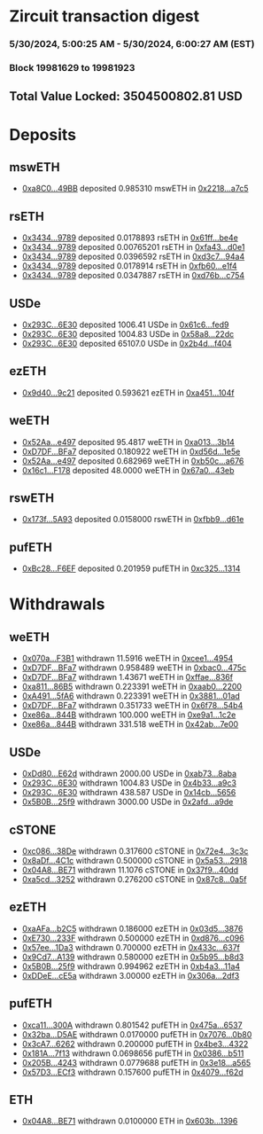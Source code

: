 # Zircuit transaction digest
### 5/30/2024, 5:00:25 AM - 5/30/2024, 6:00:27 AM (EST)
### Block 19981629 to 19981923

## Total Value Locked: 3504500802.81 USD

# Deposits
## mswETH
- [0xa8C0...49BB](https://etherscan.io/address/0xa8C0ED9CE1f315bd50AE612301906d415aFf49BB) deposited 0.985310 mswETH in [0x2218...a7c5](https://etherscan.io/tx/0xa8C0ED9CE1f315bd50AE612301906d415aFf49BB)
## rsETH
- [0x3434...9789](https://etherscan.io/address/0x34349c5569e7B846c3558961552D2202760A9789) deposited 0.0178893 rsETH in [0x61ff...be4e](https://etherscan.io/tx/0x34349c5569e7B846c3558961552D2202760A9789)
- [0x3434...9789](https://etherscan.io/address/0x34349c5569e7B846c3558961552D2202760A9789) deposited 0.00765201 rsETH in [0xfa43...d0e1](https://etherscan.io/tx/0x34349c5569e7B846c3558961552D2202760A9789)
- [0x3434...9789](https://etherscan.io/address/0x34349c5569e7B846c3558961552D2202760A9789) deposited 0.0396592 rsETH in [0xd3c7...94a4](https://etherscan.io/tx/0x34349c5569e7B846c3558961552D2202760A9789)
- [0x3434...9789](https://etherscan.io/address/0x34349c5569e7B846c3558961552D2202760A9789) deposited 0.0178914 rsETH in [0xfb60...e1f4](https://etherscan.io/tx/0x34349c5569e7B846c3558961552D2202760A9789)
- [0x3434...9789](https://etherscan.io/address/0x34349c5569e7B846c3558961552D2202760A9789) deposited 0.0347887 rsETH in [0xd76b...c754](https://etherscan.io/tx/0x34349c5569e7B846c3558961552D2202760A9789)
## USDe
- [0x293C...6E30](https://etherscan.io/address/0x293C6937D8D82e05B01335F7B33FBA0c8e256E30) deposited 1006.41 USDe in [0x61c6...fed9](https://etherscan.io/tx/0x293C6937D8D82e05B01335F7B33FBA0c8e256E30)
- [0x293C...6E30](https://etherscan.io/address/0x293C6937D8D82e05B01335F7B33FBA0c8e256E30) deposited 1004.83 USDe in [0x58a8...22dc](https://etherscan.io/tx/0x293C6937D8D82e05B01335F7B33FBA0c8e256E30)
- [0x293C...6E30](https://etherscan.io/address/0x293C6937D8D82e05B01335F7B33FBA0c8e256E30) deposited 65107.0 USDe in [0x2b4d...f404](https://etherscan.io/tx/0x293C6937D8D82e05B01335F7B33FBA0c8e256E30)
## ezETH
- [0x9d40...9c21](https://etherscan.io/address/0x9d40593DcFd78c47DAD44165225afB80aa309c21) deposited 0.593621 ezETH in [0xa451...104f](https://etherscan.io/tx/0x9d40593DcFd78c47DAD44165225afB80aa309c21)
## weETH
- [0x52Aa...e497](https://etherscan.io/address/0x52Aa899454998Be5b000Ad077a46Bbe360F4e497) deposited 95.4817 weETH in [0xa013...3b14](https://etherscan.io/tx/0x52Aa899454998Be5b000Ad077a46Bbe360F4e497)
- [0xD7DF...BFa7](https://etherscan.io/address/0xD7DF7E085214743530afF339aFC420c7c720BFa7) deposited 0.180922 weETH in [0xd56d...1e5e](https://etherscan.io/tx/0xD7DF7E085214743530afF339aFC420c7c720BFa7)
- [0x52Aa...e497](https://etherscan.io/address/0x52Aa899454998Be5b000Ad077a46Bbe360F4e497) deposited 0.682969 weETH in [0xb50c...a676](https://etherscan.io/tx/0x52Aa899454998Be5b000Ad077a46Bbe360F4e497)
- [0x16c1...F178](https://etherscan.io/address/0x16c13e2Ce345B46C2F3d0317441cb17d0c3BF178) deposited 48.0000 weETH in [0x67a0...43eb](https://etherscan.io/tx/0x16c13e2Ce345B46C2F3d0317441cb17d0c3BF178)
## rswETH
- [0x173f...5A93](https://etherscan.io/address/0x173fc69FA4Ad0a3D5bc24ea794DdA372A5935A93) deposited 0.0158000 rswETH in [0xfbb9...d61e](https://etherscan.io/tx/0x173fc69FA4Ad0a3D5bc24ea794DdA372A5935A93)
## pufETH
- [0xBc28...F6EF](https://etherscan.io/address/0xBc2847cF11866261b4BD08fa74498F2080eDF6EF) deposited 0.201959 pufETH in [0xc325...1314](https://etherscan.io/tx/0xBc2847cF11866261b4BD08fa74498F2080eDF6EF)
# Withdrawals
## weETH
- [0x070a...F3B1](https://etherscan.io/address/0x070aF8DA7EAd6f5A9a532f235253D2dEBe0fF3B1) withdrawn 11.5916 weETH in [0xcee1...4954](https://etherscan.io/tx/0x070aF8DA7EAd6f5A9a532f235253D2dEBe0fF3B1)
- [0xD7DF...BFa7](https://etherscan.io/address/0xD7DF7E085214743530afF339aFC420c7c720BFa7) withdrawn 0.958489 weETH in [0xbac0...475c](https://etherscan.io/tx/0xD7DF7E085214743530afF339aFC420c7c720BFa7)
- [0xD7DF...BFa7](https://etherscan.io/address/0xD7DF7E085214743530afF339aFC420c7c720BFa7) withdrawn 1.43671 weETH in [0xffae...836f](https://etherscan.io/tx/0xD7DF7E085214743530afF339aFC420c7c720BFa7)
- [0xa811...86B5](https://etherscan.io/address/0xa811B1b6DDC9226Ba38e65d81eC73a860ECA86B5) withdrawn 0.223391 weETH in [0xaab0...2200](https://etherscan.io/tx/0xa811B1b6DDC9226Ba38e65d81eC73a860ECA86B5)
- [0xA491...5fA6](https://etherscan.io/address/0xA491FC5b6262ba7E025dFA0cfcb095bE537D5fA6) withdrawn 0.223391 weETH in [0x3881...01ad](https://etherscan.io/tx/0xA491FC5b6262ba7E025dFA0cfcb095bE537D5fA6)
- [0xD7DF...BFa7](https://etherscan.io/address/0xD7DF7E085214743530afF339aFC420c7c720BFa7) withdrawn 0.351733 weETH in [0x6f78...54b4](https://etherscan.io/tx/0xD7DF7E085214743530afF339aFC420c7c720BFa7)
- [0xe86a...844B](https://etherscan.io/address/0xe86aD01212Bbb97Ed85e117A5eC797123957844B) withdrawn 100.000 weETH in [0xe9a1...1c2e](https://etherscan.io/tx/0xe86aD01212Bbb97Ed85e117A5eC797123957844B)
- [0xe86a...844B](https://etherscan.io/address/0xe86aD01212Bbb97Ed85e117A5eC797123957844B) withdrawn 331.518 weETH in [0x42ab...7e00](https://etherscan.io/tx/0xe86aD01212Bbb97Ed85e117A5eC797123957844B)
## USDe
- [0xDd80...E62d](https://etherscan.io/address/0xDd8041f77deCA64b0eB8c9B31F371CDB125aE62d) withdrawn 2000.00 USDe in [0xab73...8aba](https://etherscan.io/tx/0xDd8041f77deCA64b0eB8c9B31F371CDB125aE62d)
- [0x293C...6E30](https://etherscan.io/address/0x293C6937D8D82e05B01335F7B33FBA0c8e256E30) withdrawn 1004.83 USDe in [0x4b33...a9c3](https://etherscan.io/tx/0x293C6937D8D82e05B01335F7B33FBA0c8e256E30)
- [0x293C...6E30](https://etherscan.io/address/0x293C6937D8D82e05B01335F7B33FBA0c8e256E30) withdrawn 438.587 USDe in [0x14cb...5656](https://etherscan.io/tx/0x293C6937D8D82e05B01335F7B33FBA0c8e256E30)
- [0x5B0B...25f9](https://etherscan.io/address/0x5B0Bf93cBbe9A88368f220b6FA9bC75A5D2D25f9) withdrawn 3000.00 USDe in [0x2afd...a9de](https://etherscan.io/tx/0x5B0Bf93cBbe9A88368f220b6FA9bC75A5D2D25f9)
## cSTONE
- [0xc086...38De](https://etherscan.io/address/0xc086F31B9d80F65AF32859b0F7C557f5eFe438De) withdrawn 0.317600 cSTONE in [0x72e4...3c3c](https://etherscan.io/tx/0xc086F31B9d80F65AF32859b0F7C557f5eFe438De)
- [0x8aDf...4C1c](https://etherscan.io/address/0x8aDfe66eC81694711F0c0E35B94b3ECcd9AB4C1c) withdrawn 0.500000 cSTONE in [0x5a53...2918](https://etherscan.io/tx/0x8aDfe66eC81694711F0c0E35B94b3ECcd9AB4C1c)
- [0x04A8...BE71](https://etherscan.io/address/0x04A8C06Ac6D06f25c657Fe61106a485d2583BE71) withdrawn 11.1076 cSTONE in [0x37f9...40dd](https://etherscan.io/tx/0x04A8C06Ac6D06f25c657Fe61106a485d2583BE71)
- [0xa5cd...3252](https://etherscan.io/address/0xa5cd56527F645B74cdb851f2153A751d20843252) withdrawn 0.276200 cSTONE in [0x87c8...0a5f](https://etherscan.io/tx/0xa5cd56527F645B74cdb851f2153A751d20843252)
## ezETH
- [0xaAFa...b2C5](https://etherscan.io/address/0xaAFa5909557a51bf78Fec48B701485682587b2C5) withdrawn 0.186000 ezETH in [0x03d5...3876](https://etherscan.io/tx/0xaAFa5909557a51bf78Fec48B701485682587b2C5)
- [0xE730...233F](https://etherscan.io/address/0xE73017E82380b0C378982F6b7820723FDE36233F) withdrawn 0.500000 ezETH in [0xd876...c096](https://etherscan.io/tx/0xE73017E82380b0C378982F6b7820723FDE36233F)
- [0x57ee...1Da3](https://etherscan.io/address/0x57eed9235DB3c99bD4BB0446A73c03f4bcFb1Da3) withdrawn 0.700000 ezETH in [0x433c...637f](https://etherscan.io/tx/0x57eed9235DB3c99bD4BB0446A73c03f4bcFb1Da3)
- [0x9Cd7...A139](https://etherscan.io/address/0x9Cd703F4AC3Bd0b9ed18e338258Ba042eC68A139) withdrawn 0.580000 ezETH in [0x5b95...b8d3](https://etherscan.io/tx/0x9Cd703F4AC3Bd0b9ed18e338258Ba042eC68A139)
- [0x5B0B...25f9](https://etherscan.io/address/0x5B0Bf93cBbe9A88368f220b6FA9bC75A5D2D25f9) withdrawn 0.994962 ezETH in [0xb4a3...11a4](https://etherscan.io/tx/0x5B0Bf93cBbe9A88368f220b6FA9bC75A5D2D25f9)
- [0xDDeE...cE5a](https://etherscan.io/address/0xDDeECc4E52E83822fc1213dD2e03c0907fA3cE5a) withdrawn 3.00000 ezETH in [0x306a...2df3](https://etherscan.io/tx/0xDDeECc4E52E83822fc1213dD2e03c0907fA3cE5a)
## pufETH
- [0xca11...300A](https://etherscan.io/address/0xca11D37d28776D2c1fbE08fD0500Bcee37b1300A) withdrawn 0.801542 pufETH in [0x475a...6537](https://etherscan.io/tx/0xca11D37d28776D2c1fbE08fD0500Bcee37b1300A)
- [0x32ba...D5AE](https://etherscan.io/address/0x32baD4a736D47612F94c977441B4FA101C16D5AE) withdrawn 0.0170000 pufETH in [0x7076...0b80](https://etherscan.io/tx/0x32baD4a736D47612F94c977441B4FA101C16D5AE)
- [0x3cA7...6262](https://etherscan.io/address/0x3cA7E46c70412CE4898292f258D6DFF7D15B6262) withdrawn 0.200000 pufETH in [0x4be3...4322](https://etherscan.io/tx/0x3cA7E46c70412CE4898292f258D6DFF7D15B6262)
- [0x181A...7f13](https://etherscan.io/address/0x181ADE4C0E35A34D78aADC4C81526d2b3E377f13) withdrawn 0.0698656 pufETH in [0x0386...b511](https://etherscan.io/tx/0x181ADE4C0E35A34D78aADC4C81526d2b3E377f13)
- [0x205B...4243](https://etherscan.io/address/0x205BF8fEDD96fC6dAe275174eAE40E1F98D54243) withdrawn 0.0779688 pufETH in [0x3e18...a565](https://etherscan.io/tx/0x205BF8fEDD96fC6dAe275174eAE40E1F98D54243)
- [0x57D3...ECf3](https://etherscan.io/address/0x57D3Ca64F4745B1936E34B3296238246895AECf3) withdrawn 0.157600 pufETH in [0x4079...f62d](https://etherscan.io/tx/0x57D3Ca64F4745B1936E34B3296238246895AECf3)
## ETH
- [0x04A8...BE71](https://etherscan.io/address/0x04A8C06Ac6D06f25c657Fe61106a485d2583BE71) withdrawn 0.0100000 ETH in [0x603b...1396](https://etherscan.io/tx/0x04A8C06Ac6D06f25c657Fe61106a485d2583BE71)
